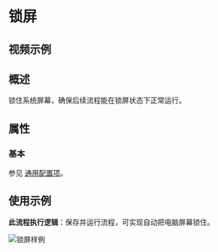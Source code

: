 # 锁屏

## 视频示例

## 概述

锁住系统屏幕，确保后续流程能在锁屏状态下正常运行。

## 属性

### 基本

参见 [通用配置项](../Appendix/CommonConfigurationItems.md)。

## 使用示例

**此流程执行逻辑**：保存并运行流程，可实现自动把电脑屏幕锁住。

![锁屏样例](https://docimages.blob.core.chinacloudapi.cn/images/Activities/lock20201216.gif)